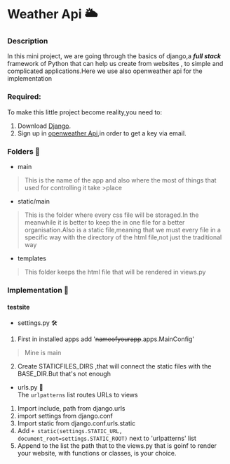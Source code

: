 # Weather Api 🌥️
### Description
In this mini project, we are going through the basics of django,a **_full stack_** framework of Python that can help us create from websites , to simple and complicated applications.Here we use also openweather api for the implementation

### Required:
To make this little project become reality,you need to:
1. Download [Django](https://www.programink.com/django-tutorial/django-download-install.html).
2. Sign up in [openweather Api](https://openweathermap.org/),in order to get a key via email.

### Folders 📁
- main 
> This is the name of the app and also where the most of things that used for controlling it take >place

- static/main
> This is the folder where every css file will be storaged.In the meanwhile it is better 
> to keep the in one file for a better organisation.Also is a static file,meaning that we must 
> every file in a specific way with the directory of the html file,not just the traditional way

- templates
> This folder keeps the html file that will be rendered in views.py

### Implementation 🧰
#### testsite
- settings.py 🛠️
1. First in installed apps add '~~nameofyourapp~~.apps.MainConfig'
>Mine is main
2. Create STATICFILES_DIRS ,that will connect the static files with the BASE_DIR.But that's not enough

- urls.py 🔗 <br>
The `urlpatterns` list routes URLs to views
1. Import include, path from django.urls
2. import settings from django.conf
3. Import static from django.conf.urls.static
4. Add `+ static(settings.STATIC_URL, document_root=settings.STATIC_ROOT)` next to 'urlpatterns' list
5. Append to the list the path that to the views.py that is goinf to render your website, with functions or classes, is your choice.

